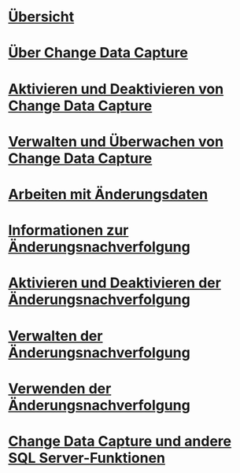 # [Übersicht](track-data-changes-sql-server.md)  
# [Über Change Data Capture](about-change-data-capture-sql-server.md)  
# [Aktivieren und Deaktivieren von Change Data Capture](enable-and-disable-change-data-capture-sql-server.md)  
# [Verwalten und Überwachen von Change Data Capture](administer-and-monitor-change-data-capture-sql-server.md)  
# [Arbeiten mit Änderungsdaten](work-with-change-data-sql-server.md)  
# [Informationen zur Änderungsnachverfolgung](about-change-tracking-sql-server.md)  
# [Aktivieren und Deaktivieren der Änderungsnachverfolgung](enable-and-disable-change-tracking-sql-server.md)  
# [Verwalten der Änderungsnachverfolgung](manage-change-tracking-sql-server.md)  
# [Verwenden der Änderungsnachverfolgung](work-with-change-tracking-sql-server.md)  
# [Change Data Capture und andere SQL Server-Funktionen](change-data-capture-and-other-sql-server-features.md)  
